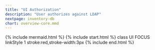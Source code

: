```yaml
---
title: "UI Authorization"
description: "User authorizes against LDAP"
nextpage: inventory-db
chart: overview-core.mmd
---
```

{% include mermaid.html %}
{% include start.html %}
  class UI FOCUS
  linkStyle 1 stroke:red,stroke-width:3px
{% include end.html %}

